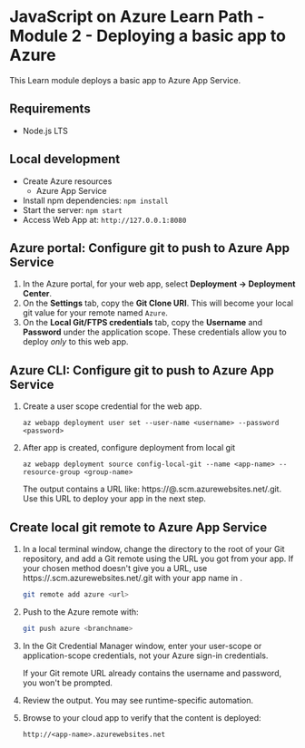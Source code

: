 # JavaScript on Azure Learn Path - Module 2 - Deploying a basic app to Azure

This Learn module deploys a basic app to Azure App Service.

## Requirements

- Node.js LTS

## Local development

- Create Azure resources
    - Azure App Service
- Install npm dependencies: `npm install`
- Start the server: `npm start`
- Access Web App at: `http://127.0.0.1:8080`

## Azure portal: Configure git to push to Azure App Service

1. In the Azure portal, for your web app, select **Deployment -> Deployment Center**.
1. On the **Settings** tab, copy the **Git Clone URI**. This will become your local git value for your remote named `Azure`.
1. On the **Local Git/FTPS credentials** tab, copy the **Username** and **Password** under the application scope. These credentials allow you to deploy _only_ to this web app.  

## Azure CLI: Configure git to push to Azure App Service

1. Create a user scope credential for the web app.

    ```azurecli
    az webapp deployment user set --user-name <username> --password <password>
    ```

1. After app is created, configure deployment from local git

    ```azurecli
    az webapp deployment source config-local-git --name <app-name> --resource-group <group-name>
    ```

    The output contains a URL like: https://<deployment-username>@<app-name>.scm.azurewebsites.net/<app-name>.git. Use this URL to deploy your app in the next step.

## Create local git remote to Azure App Service

1. In a local terminal window, change the directory to the root of your Git repository, and add a Git remote using the URL you got from your app. If your chosen method doesn't give you a URL, use https://<app-name>.scm.azurewebsites.net/<app-name>.git with your app name in <app-name>.

    ```bash
    git remote add azure <url>
    ```

1. Push to the Azure remote with:

    ```bash
    git push azure <branchname>
    ```

1. In the Git Credential Manager window, enter your user-scope or application-scope credentials, not your Azure sign-in credentials.

    If your Git remote URL already contains the username and password, you won't be prompted.

1. Review the output. You may see runtime-specific automation.

1. Browse to your cloud app to verify that the content is deployed:

    ```http
    http://<app-name>.azurewebsites.net
    ```